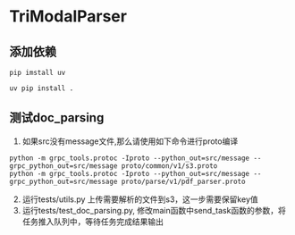 # TriModalParser

## 添加依赖
```
pip imstall uv
```
```
uv pip install .
```
## 测试doc_parsing
1. 如果src没有message文件,那么请使用如下命令进行proto编译
```
python -m grpc_tools.protoc -Iproto --python_out=src/message --grpc_python_out=src/message proto/common/v1/s3.proto
python -m grpc_tools.protoc -Iproto --python_out=src/message --grpc_python_out=src/message proto/parse/v1/pdf_parser.proto
```
2. 运行tests/utils.py 上传需要解析的文件到s3，这一步需要保留key值
3. 运行tests/test_doc_parsing.py, 修改main函数中send_task函数的参数，将任务推入队列中，等待任务完成结果输出